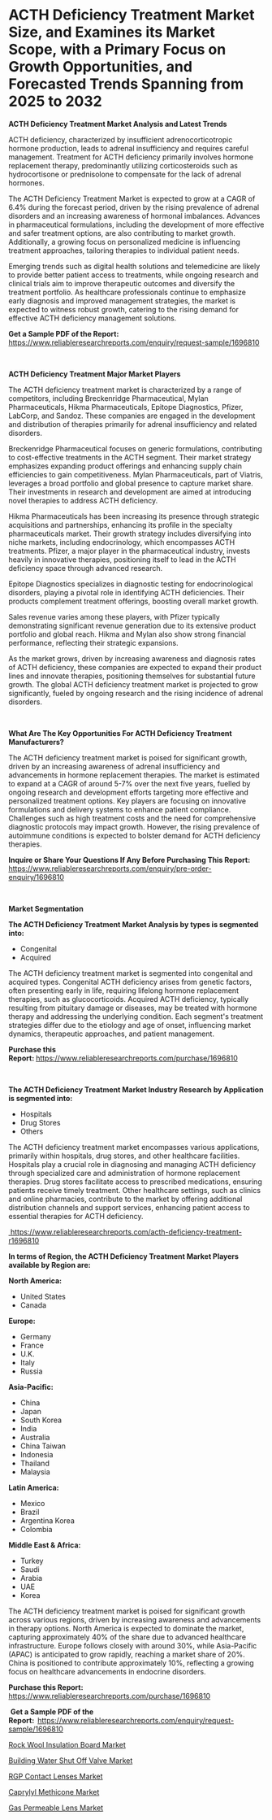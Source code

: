 <p><h1>ACTH Deficiency Treatment Market Size, and Examines its Market Scope, with a Primary Focus on Growth Opportunities, and Forecasted Trends Spanning from 2025 to 2032</h1></p><p><strong>ACTH Deficiency Treatment Market Analysis and Latest Trends</strong></p>
<p><p>ACTH deficiency, characterized by insufficient adrenocorticotropic hormone production, leads to adrenal insufficiency and requires careful management. Treatment for ACTH deficiency primarily involves hormone replacement therapy, predominantly utilizing corticosteroids such as hydrocortisone or prednisolone to compensate for the lack of adrenal hormones. </p><p>The ACTH Deficiency Treatment Market is expected to grow at a CAGR of 6.4% during the forecast period, driven by the rising prevalence of adrenal disorders and an increasing awareness of hormonal imbalances. Advances in pharmaceutical formulations, including the development of more effective and safer treatment options, are also contributing to market growth. Additionally, a growing focus on personalized medicine is influencing treatment approaches, tailoring therapies to individual patient needs. </p><p>Emerging trends such as digital health solutions and telemedicine are likely to provide better patient access to treatments, while ongoing research and clinical trials aim to improve therapeutic outcomes and diversify the treatment portfolio. As healthcare professionals continue to emphasize early diagnosis and improved management strategies, the market is expected to witness robust growth, catering to the rising demand for effective ACTH deficiency management solutions.</p></p>
<p><strong>Get a Sample PDF of the Report:&nbsp;</strong> <a href="https://www.reliableresearchreports.com/enquiry/request-sample/1696810?utm_campaign=83&utm_medium=2&utm_source=Github&utm_content=ia&utm_term=08012025&utm_id=acth-deficiency-treatment">https://www.reliableresearchreports.com/enquiry/request-sample/1696810</a></p>
<p>&nbsp;</p>
<p><strong>ACTH Deficiency Treatment Major Market Players</strong></p>
<p><p>The ACTH deficiency treatment market is characterized by a range of competitors, including Breckenridge Pharmaceutical, Mylan Pharmaceuticals, Hikma Pharmaceuticals, Epitope Diagnostics, Pfizer, LabCorp, and Sandoz. These companies are engaged in the development and distribution of therapies primarily for adrenal insufficiency and related disorders.</p><p>Breckenridge Pharmaceutical focuses on generic formulations, contributing to cost-effective treatments in the ACTH segment. Their market strategy emphasizes expanding product offerings and enhancing supply chain efficiencies to gain competitiveness. Mylan Pharmaceuticals, part of Viatris, leverages a broad portfolio and global presence to capture market share. Their investments in research and development are aimed at introducing novel therapies to address ACTH deficiency.</p><p>Hikma Pharmaceuticals has been increasing its presence through strategic acquisitions and partnerships, enhancing its profile in the specialty pharmaceuticals market. Their growth strategy includes diversifying into niche markets, including endocrinology, which encompasses ACTH treatments. Pfizer, a major player in the pharmaceutical industry, invests heavily in innovative therapies, positioning itself to lead in the ACTH deficiency space through advanced research.</p><p>Epitope Diagnostics specializes in diagnostic testing for endocrinological disorders, playing a pivotal role in identifying ACTH deficiencies. Their products complement treatment offerings, boosting overall market growth.</p><p>Sales revenue varies among these players, with Pfizer typically demonstrating significant revenue generation due to its extensive product portfolio and global reach. Hikma and Mylan also show strong financial performance, reflecting their strategic expansions.</p><p>As the market grows, driven by increasing awareness and diagnosis rates of ACTH deficiency, these companies are expected to expand their product lines and innovate therapies, positioning themselves for substantial future growth. The global ACTH deficiency treatment market is projected to grow significantly, fueled by ongoing research and the rising incidence of adrenal disorders.</p></p>
<p>&nbsp;</p>
<p><strong>What Are The Key Opportunities For ACTH Deficiency Treatment Manufacturers?</strong></p>
<p><p>The ACTH deficiency treatment market is poised for significant growth, driven by an increasing awareness of adrenal insufficiency and advancements in hormone replacement therapies. The market is estimated to expand at a CAGR of around 5-7% over the next five years, fuelled by ongoing research and development efforts targeting more effective and personalized treatment options. Key players are focusing on innovative formulations and delivery systems to enhance patient compliance. Challenges such as high treatment costs and the need for comprehensive diagnostic protocols may impact growth. However, the rising prevalence of autoimmune conditions is expected to bolster demand for ACTH deficiency therapies.</p></p>
<p><strong>Inquire or Share Your Questions If Any Before Purchasing This Report:</strong> <a href="https://www.reliableresearchreports.com/enquiry/pre-order-enquiry/1696810?utm_campaign=83&utm_medium=2&utm_source=Github&utm_content=ia&utm_term=08012025&utm_id=acth-deficiency-treatment">https://www.reliableresearchreports.com/enquiry/pre-order-enquiry/1696810</a></p>
<p>&nbsp;</p>
<p><strong>Market Segmentation</strong></p>
<p><strong>The ACTH Deficiency Treatment Market Analysis by types is segmented into:</strong></p>
<p><ul><li>Congenital</li><li>Acquired</li></ul></p>
<p><p>The ACTH deficiency treatment market is segmented into congenital and acquired types. Congenital ACTH deficiency arises from genetic factors, often presenting early in life, requiring lifelong hormone replacement therapies, such as glucocorticoids. Acquired ACTH deficiency, typically resulting from pituitary damage or diseases, may be treated with hormone therapy and addressing the underlying condition. Each segment's treatment strategies differ due to the etiology and age of onset, influencing market dynamics, therapeutic approaches, and patient management.</p></p>
<p><strong>Purchase this Report:&nbsp;</strong><a href="https://www.reliableresearchreports.com/purchase/1696810?utm_campaign=83&utm_medium=2&utm_source=Github&utm_content=ia&utm_term=08012025&utm_id=acth-deficiency-treatment">https://www.reliableresearchreports.com/purchase/1696810</a></p>
<p>&nbsp;</p>
<p><strong>The ACTH Deficiency Treatment Market Industry Research by Application is segmented into:</strong></p>
<p><ul><li>Hospitals</li><li>Drug Stores</li><li>Others</li></ul></p>
<p><p>The ACTH deficiency treatment market encompasses various applications, primarily within hospitals, drug stores, and other healthcare facilities. Hospitals play a crucial role in diagnosing and managing ACTH deficiency through specialized care and administration of hormone replacement therapies. Drug stores facilitate access to prescribed medications, ensuring patients receive timely treatment. Other healthcare settings, such as clinics and online pharmacies, contribute to the market by offering additional distribution channels and support services, enhancing patient access to essential therapies for ACTH deficiency.</p></p>
<p><a href="https://www.reliableresearchreports.com/acth-deficiency-treatment-r1696810?utm_campaign=83&utm_medium=2&utm_source=Github&utm_content=ia&utm_term=08012025&utm_id=acth-deficiency-treatment">&nbsp;https://www.reliableresearchreports.com/acth-deficiency-treatment-r1696810</a></p>
<p><strong>In terms of Region, the ACTH Deficiency Treatment Market Players available by Region are:</strong></p>
<p>
    <p> <strong> North America: </strong>
        <ul>
            <li>United States</li>
            <li>Canada</li>
        </ul>
        </p> 
    <p> <strong> Europe: </strong>
        <ul>
            <li>Germany</li>
            <li>France</li>
            <li>U.K.</li>
            <li>Italy</li>
            <li>Russia</li>
        </ul>
        </p> 
    <p> <strong> Asia-Pacific: </strong>
        <ul>
            <li>China</li>
            <li>Japan</li>
            <li>South Korea</li>
            <li>India</li>
            <li>Australia</li>
            <li>China Taiwan</li>
            <li>Indonesia</li>
            <li>Thailand</li>
            <li>Malaysia</li>
        </ul>
        </p> 
    <p> <strong> Latin America: </strong>
        <ul>
            <li>Mexico</li>
            <li>Brazil</li>
            <li>Argentina Korea</li>
            <li>Colombia</li>
        </ul>
        </p> 
    <p> <strong> Middle East & Africa: </strong>
        <ul>
            <li>Turkey</li>
            <li>Saudi</li>
            <li>Arabia</li>
            <li>UAE</li>
            <li>Korea</li>
        </ul>
    </p>
    </p>
<p><p>The ACTH deficiency treatment market is poised for significant growth across various regions, driven by increasing awareness and advancements in therapy options. North America is expected to dominate the market, capturing approximately 40% of the share due to advanced healthcare infrastructure. Europe follows closely with around 30%, while Asia-Pacific (APAC) is anticipated to grow rapidly, reaching a market share of 20%. China is positioned to contribute approximately 10%, reflecting a growing focus on healthcare advancements in endocrine disorders.</p></p>
<p><strong>Purchase this Report: </strong><a href="https://www.reliableresearchreports.com/purchase/1696810?utm_campaign=83&utm_medium=2&utm_source=Github&utm_content=ia&utm_term=08012025&utm_id=acth-deficiency-treatment">https://www.reliableresearchreports.com/purchase/1696810</a></p>
<p>&nbsp;<strong>Get a Sample PDF of the Report:&nbsp;&nbsp;</strong><a href="https://www.reliableresearchreports.com/enquiry/request-sample/1696810?utm_campaign=83&utm_medium=2&utm_source=Github&utm_content=ia&utm_term=08012025&utm_id=acth-deficiency-treatment">https://www.reliableresearchreports.com/enquiry/request-sample/1696810</a></p>
<p><strong></strong></p>
<p><p><a href="https://github.com/jaquelynhasenaue8/Market-Research-Report-List-1/blob/main/rock-wool-insulation-board-market.md?utm_campaign=83&utm_medium=2&utm_source=Github&utm_content=ia&utm_term=08012025&utm_id=acth-deficiency-treatment">Rock Wool Insulation Board Market</a></p><p><a href="https://github.com/AshikRahman991/Market-Research-Report-List-1/blob/main/building-water-shut-off-valve-market.md?utm_campaign=83&utm_medium=2&utm_source=Github&utm_content=ia&utm_term=08012025&utm_id=acth-deficiency-treatment">Building Water Shut Off Valve Market</a></p><p><a href="https://github.com/HobertDavis43/Market-Research-Report-List-1/blob/main/rgp-contact-lenses-market.md?utm_campaign=83&utm_medium=2&utm_source=Github&utm_content=ia&utm_term=08012025&utm_id=acth-deficiency-treatment">RGP Contact Lenses Market</a></p><p><a href="https://github.com/arvelm4nthig/Market-Research-Report-List-1/blob/main/caprylyl-methicone-market.md?utm_campaign=83&utm_medium=2&utm_source=Github&utm_content=ia&utm_term=08012025&utm_id=acth-deficiency-treatment">Caprylyl Methicone Market</a></p><p><a href="https://github.com/AlisaRowe24/Market-Research-Report-List-1/blob/main/gas-permeable-lens-market.md?utm_campaign=83&utm_medium=2&utm_source=Github&utm_content=ia&utm_term=08012025&utm_id=acth-deficiency-treatment">Gas Permeable Lens Market</a></p></p>